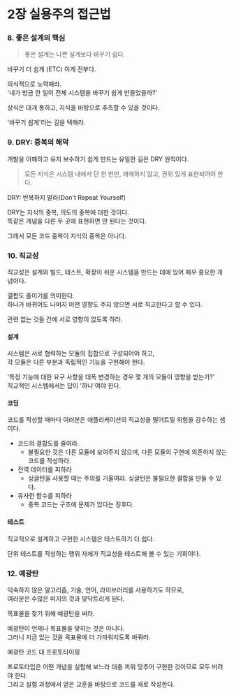 # 2장 실용주의 접근법

### 8. 좋은 설계의 핵심

> 좋은 설계는 나쁜 설계보다 바꾸기 쉽다.

바꾸기 더 쉽게 (ETC) 이게 전부다.

의식적으로 노력해라.\
'내가 방금 한 일이 전체 시스템을 바꾸기 쉽게 만들었을까?'

상식은 대개 통하고, 지식을 바탕으로 추측할 수 있을 것이다.

'바꾸기 쉽게'라는 길을 택해라.

### 9. DRY: 중복의 해악

개발을 이해하고 유지 보수하기 쉽게 만드는 유일한 길은 DRY 원칙이다.

> 모든 지식은 시스템 내에서 단 한 번만, 애매하지 않고, 권위 있게 표현되어야 한다.

DRY: 반복하지 말라(Don't Repeat Yourself)

DRY는 지식의 중복, 의도의 중복에 대한 것이다.\
똑같은 개념을 다른 두 곳에 표현하면 안 된다는 것이다.

그래서 모든 코드 중복이 지식의 중복은 아니다.

### 10. 직교성

직교성은 설계와 빌드, 테스트, 확장이 쉬운 시스템을 만드는 데에 있어 매우 중요한 개념이다.

결합도 줄이기를 의미한다.\
하나가 바뀌어도 나머지 어떤 영향도 주지 않으면 서로 직교한다고 할 수 있다.

관련 없는 것들 간에 서로 영향이 없도록 하라.

#### 설계

시스템은 서로 협력하는 모듈의 집합으로 구성되어야 하고,\
각 모듈은 다른 부분과 독립적인 기능을 구현해야 한다.

'특정 기능에 대한 요구 사항을 대폭 변경하는 경우 몇 개의 모듈이 영향을 받는가?'\
직교적인 시스템에서는 답이 '하나'여야 한다.

#### 코딩

코드를 작성할 때마다 여러분은 애플리케이션의 직교성을 떨어트릴 위험을 감수하는 셈이다.

* 코드의 결합도를 줄여라.
  * 불필요한 것은 다른 모듈에 보여주지 않으며, 다른 모듈의 구현에 의존하지 않는 코드를 작성하라.
* 전역 데이터를 피하라
  * 싱글턴을 사용할 때는 주의를 기울여라. 싱글턴은 불필요한 결합을 만들 수 있다.
* 유사한 함수를 피하라
  * 중복 코드는 구조에 문제가 있다는 징후다.

#### 테스트

직교적으로 설계하고 구현한 시스템은 테스트하기 더 쉽다.

단위 테스트를 작성하는 행위 자체가 직교성을 테스트해 볼 수 있는 기회이다.

### 12. 예광탄

익숙하지 않은 알고리즘, 기술, 언어, 라이브러리를 사용하기도 하므로,\
여러분은 수많은 미지의 것과 맞닥트리게 된다.

목표물을 찾기 위해 예광탄을 써라.

예광탄이 언제나 목표물을 맞히는 것은 아니다.\
그러니 지금 있는 것을 목표물에 더 가까워지도록 바꿔라.

예광탄 코드 대 프로토타이핑

프로토타입은 어떤 개념을 실험해 보느라 대충 끼워 맞추어 구현한 것이므로 모두 버려야 한다.\
그리고 실험 과정에서 얻은 교훈을 바탕으로 코드를 새로 작성한다.
